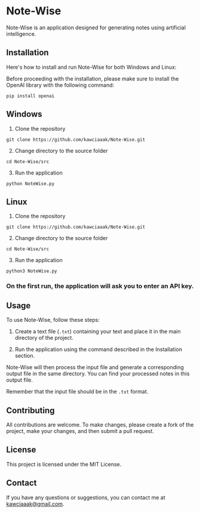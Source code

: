 # Note-Wise

Note-Wise is an application designed for generating notes using artificial intelligence.

## Installation

Here's how to install and run Note-Wise for both Windows and Linux:

Before proceeding with the installation, please make sure to install the OpenAI library with the following command:

`pip install openai`

## Windows

1. Clone the repository

`git clone https://github.com/kawciaaak/Note-Wise.git`

2. Change directory to the source folder

`cd Note-Wise/src`

3. Run the application

`python NoteWise.py`

## Linux

1. Clone the repository

`git clone https://github.com/kawciaaak/Note-Wise.git`

2. Change directory to the source folder

`cd Note-Wise/src`

3. Run the application

`python3 NoteWise.py`

### On the first run, the application will ask you to enter an API key.

## Usage

To use Note-Wise, follow these steps:

1. Create a text file (`.txt`) containing your text and place it in the main directory of the project.

2. Run the application using the command described in the Installation section.

Note-Wise will then process the input file and generate a corresponding output file in the same directory. You can find your processed notes in this output file.

Remember that the input file should be in the `.txt` format.

## Contributing

All contributions are welcome. To make changes, please create a fork of the project, make your changes, and then submit a pull request.

## License

This project is licensed under the MIT License.

## Contact

If you have any questions or suggestions, you can contact me at kawciaaak@gmail.com.
